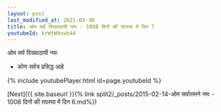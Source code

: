 ```yaml
---
layout: post
last_modified_at: 2021-03-30
title: ओम सर्व विख्याठायी नमः - 1008 दिनों की तपस्या में दिन 7
youtubeId: krWtW9uvb44
---
```

 
 
 ओम सर्व विख्याठायी नमः  
 
 -  कोण सर्वत्र प्रसिद्ध आहे 
 
  
 
  
 
 
 
 
 
 


{% include youtubePlayer.html id=page.youtubeId %}
 
[Next]({{ site.baseurl }}{% link  split2/_posts/2015-02-14-ओम सर्वात्तमने नमः - 1008 दिनों की तपस्या में दिन 6.md%})
 
